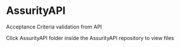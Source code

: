 # AssurityAPI
Acceptance Criteria validation from API

Click AssurityAPI folder inside the AssurityAPI repository to view files
